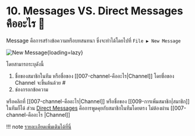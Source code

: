 # 10. Messages VS. Direct Messages คืออะไร 📨

Message คือการสร้างข้อความหรือบทสนทนา ซึ่งจะทำได้โดยไปที่ `File ▶️ New Message`

![New Message](2023-01-04_15-03-49.png){loading=lazy}

โดยสามารถระบุดังนี้ 

1. ชื่อของสมาชิกในทีม หรือชื่อของ [[007-channel-คืออะไร|Channel]] โดยชื่อของ Channel จะขึ้นต้นด้วย #
2. ช่องกรอกข้อความ

หรือคลิกที่ [[007-channel-คืออะไร|Channel]] หรือชื่อของ [[009-การเพิ่มสมาชิก|สมาชิก]] ในทีมก็ได้ ส่วน [Direct Messages](<https://slack.com/help/articles/212281468-Understand-direct-messages#:~:text=Direct%20messages%20(DMs)%20are%20smaller,teammate%20to%20reschedule%20a%20meeting.>)  คือการพูดคุยกับสมาชิกในทีมโดยตรง ไม่ต้องผ่าน [[007-channel-คืออะไร |Channel]] 

!!! note
    [รายละเอียดเพิ่มเติมได้ที่นี่](https://slack.zendesk.com/hc/article_attachments/1500002930901/direct-messages-browser.png)

